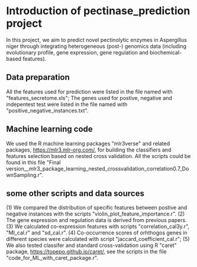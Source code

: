 # Introduction of pectinase_prediction project
In this project, we aim to predict novel pectinolytic enzymes in Aspergillus niger through integrating heterogeneous (post-) genomics data 
(including evolutionary profile, gene expression, gene regulation and biochemical-based features).

## Data preparation
All the features used for prediction were listed in the file named with "features_secretome.xls"; The genes used for postive, negative and 
indepentest test were listed in the file named with "positive_negative_instances.txt".

## Machine learning code
We used the R machine learning packages "mlr3verse" and related packages, https://mlr3.mlr-org.com/, for building the classifiers and features
selection based on nested cross validation. All the scripts could be found in this file "Final version__mlr3_package_learning_nested_crossvalidation_correlation0.7_DownSampling.r".

## some other scripts and data sources
(1) We compared the distribution of specific features between postive and negative instances with the scripts "violin_plot_feature_importance.r".
(2) The gene expression and regulation data is derived from previous papers.
(3) We calculated co-expression features with scripts "correlation_cal3y.r", "MI_cal.r" and "sd_cal.r".
(4) Co-occurrence scores of orhthogos genes in different species were calculated with script "jaccard_coefficient_cal.r";
(5) We also tested classifer and standard cross-validation using R "caret" package, https://topepo.github.io/caret/, see the scripts in the file "code_for_ML_with_caret_package.r".

